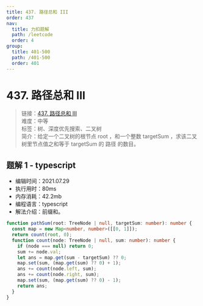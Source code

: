 ```yaml
---
title: 437. 路径总和 III
order: 437
nav:
  title: 力扣题解
  path: /leetcode
  order: 4
group:
  title: 401-500
  path: /401-500
  order: 401
---
```


# 437. 路径总和 III

> 链接：[437. 路径总和 III](https://leetcode-cn.com/problems/path-sum-iii/)  
> 难度：中等  
> 标签：树、深度优先搜索、二叉树  
> 简介：给定一个二叉树的根节点 root ，和一个整数 targetSum ，求该二叉树里节点值之和等于 targetSum 的 路径 的数目。

## 题解 1 - typescript

- 编辑时间：2021.07.29
- 执行用时：80ms
- 内存消耗：42.2mb
- 编程语言：typescript
- 解法介绍：前缀和。

```typescript
function pathSum(root: TreeNode | null, targetSum: number): number {
  const map = new Map<number, number>([[0, 1]]);
  return count(root, 0);
  function count(node: TreeNode | null, sum: number): number {
    if (node === null) return 0;
    sum += node.val;
    let ans = map.get(sum - targetSum) ?? 0;
    map.set(sum, (map.get(sum) ?? 0) + 1);
    ans += count(node.left, sum);
    ans += count(node.right, sum);
    map.set(sum, (map.get(sum) ?? 0) - 1);
    return ans;
  }
}
```
